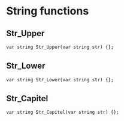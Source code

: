 # String functions

## Str_Upper


```dae
var string Str_Upper(var string str) {};
```

## Str_Lower

```dae
var string Str_Lower(var string str) {};
```

## Str_Capitel

```dae
var string Str_Capitel(var string str) {};
```
